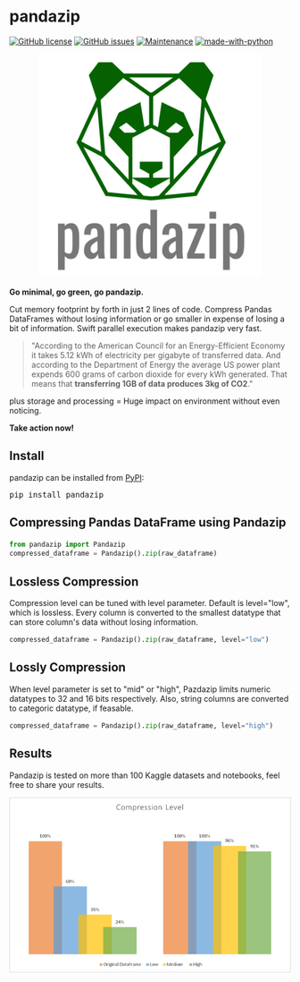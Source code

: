 # pandazip
[![GitHub license](https://img.shields.io/github/license/Naereen/StrapDown.js.svg)](https://github.com/Naereen/StrapDown.js/blob/master/LICENSE)
[![GitHub issues](https://img.shields.io/github/issues/Naereen/StrapDown.js.svg)](https://GitHub.com/Naereen/StrapDown.js/issues/)
[![Maintenance](https://img.shields.io/badge/Maintained%3F-yes-green.svg)](https://GitHub.com/Naereen/StrapDown.js/graphs/commit-activity)
[![made-with-python](https://img.shields.io/badge/Made%20with-Python-1f425f.svg)](https://www.python.org/)



<p align="center">
  <img src="https://github.com/meetyildiz/pandazip/blob/master/logo.png?raw=true" width="400" />
</p>

**Go minimal, go green, go pandazip.**


Cut memory footprint by forth in just 2 lines of code. 
Compress Pandas DataFrames without losing information or go smaller in expense of losing a bit of information.
Swift parallel execution makes pandazip very fast.

> "According to the American Council for an Energy-Efficient Economy it takes 5.12 kWh of electricity per gigabyte of transferred data. And according to the Department of Energy the average US power plant expends 600 grams of carbon dioxide for every kWh generated. That means that **transferring 1GB of data produces 3kg of CO2**."

plus storage and processing  = Huge impact on environment without even noticing.

**Take action now!**

## Install

pandazip can be installed from [PyPI](https://pypi.org/project/pandazip/):

<pre>
pip install pandazip
</pre>

## Compressing Pandas DataFrame using Pandazip

```python
from pandazip import Pandazip
compressed_dataframe = Pandazip().zip(raw_dataframe)
```

## Lossless Compression

Compression level can be tuned with level parameter. Default is level="low", which is lossless. Every column is converted to the smallest datatype that can store column's data without losing information.

```python
compressed_dataframe = Pandazip().zip(raw_dataframe, level="low")
```

## Lossly Compression

When level parameter is set to "mid" or "high", Pazdazip limits numeric datatypes to 32 and 16 bits respectively. Also, string columns are converted to categoric datatype, if feasable.

```python
compressed_dataframe = Pandazip().zip(raw_dataframe, level="high")
```

## Results

Pandazip is tested on more than 100 Kaggle datasets and notebooks, feel free to share your results.

<p align="center">
  <img src="https://github.com/meetyildiz/pandazip/blob/master/pandazip results.png?raw=true" width="800" />
</p>

